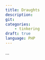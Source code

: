 ```yaml
---
title: Draughts
description: 
git:
categories:
    - tinkering
draft: true
language: PHP
---
```


...
